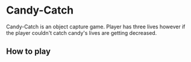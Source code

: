 # Candy-Catch
Candy-Catch is an object capture game. Player has three lives however if the player couldn't catch candy's lives are getting decreased.
## How to play

